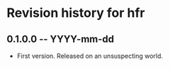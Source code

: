# Revision history for hfr

## 0.1.0.0 -- YYYY-mm-dd

* First version. Released on an unsuspecting world.
